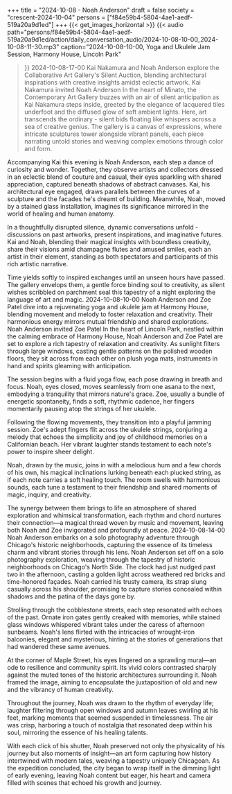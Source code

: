 +++
title = "2024-10-08 - Noah Anderson"
draft = false
society = "crescent-2024-10-04"
persons = ["f84e59b4-5804-4ae1-aedf-519a20a9d1ed"]
+++
{{< get_images_horizontal >}}
{{< audio
    path="persons/f84e59b4-5804-4ae1-aedf-519a20a9d1ed/action/daily_conversation_audio/2024-10-08-10-00_2024-10-08-11-30.mp3" 
    caption="2024-10-08-10-00, Yoga and Ukulele Jam Session, Harmony House, Lincoln Park"
>}}
2024-10-08-17-00
Kai Nakamura and Noah Anderson explore the Collaborative Art Gallery's Silent Auction, blending architectural inspirations with creative insights amidst eclectic artwork.
Kai Nakamura invited Noah Anderson
In the heart of Minato, the Contemporary Art Gallery buzzes with an air of silent anticipation as Kai Nakamura steps inside, greeted by the elegance of lacquered tiles underfoot and the diffused glow of soft ambient lights. Here, art transcends the ordinary - silent bids floating like whispers across a sea of creative genius. The gallery is a canvas of expressions, where intricate sculptures tower alongside vibrant panels, each piece narrating untold stories and weaving complex emotions through color and form.

Accompanying Kai this evening is Noah Anderson, each step a dance of curiosity and wonder. Together, they observe artists and collectors dressed in an eclectic blend of couture and casual, their eyes sparkling with shared appreciation, captured beneath shadows of abstract canvases. Kai, his architectural eye engaged, draws parallels between the curves of a sculpture and the facades he's dreamt of building. Meanwhile, Noah, moved by a stained glass installation, imagines its significance mirrored in the world of healing and human anatomy.

In a thoughtfully disrupted silence, dynamic conversations unfold - discussions on past artworks, present inspirations, and imaginative futures. Kai and Noah, blending their magical insights with boundless creativity, share their visions amid champagne flutes and amused smiles, each an artist in their element, standing as both spectators and participants of this rich artistic narrative.

Time yields softly to inspired exchanges until an unseen hours have passed. The gallery envelops them, a gentle force binding soul to creativity, as silent wishes scribbled on parchment seal this tapestry of a night exploring the language of art and magic.
2024-10-08-10-00
Noah Anderson and Zoe Patel dive into a rejuvenating yoga and ukulele jam at Harmony House, blending movement and melody to foster relaxation and creativity. Their harmonious energy mirrors mutual friendship and shared explorations.
Noah Anderson invited Zoe Patel
In the heart of Lincoln Park, nestled within the calming embrace of Harmony House, Noah Anderson and Zoe Patel are set to explore a rich tapestry of relaxation and creativity. As sunlight filters through large windows, casting gentle patterns on the polished wooden floors, they sit across from each other on plush yoga mats, instruments in hand and spirits gleaming with anticipation.

The session begins with a fluid yoga flow, each pose drawing in breath and focus. Noah, eyes closed, moves seamlessly from one asana to the next, embodying a tranquility that mirrors nature's grace. Zoe, usually a bundle of energetic spontaneity, finds a soft, rhythmic cadence, her fingers momentarily pausing atop the strings of her ukulele.

Following the flowing movements, they transition into a playful jamming session. Zoe's adept fingers flit across the ukulele strings, conjuring a melody that echoes the simplicity and joy of childhood memories on a Californian beach. Her vibrant laughter stands testament to each note's power to inspire sheer delight.

Noah, drawn by the music, joins in with a melodious hum and a few chords of his own, his magical inclinations lurking beneath each plucked string, as if each note carries a soft healing touch. The room swells with harmonious sounds, each tune a testament to their friendship and shared moments of magic, inquiry, and creativity.

The synergy between them brings to life an atmosphere of shared exploration and whimsical transformation, each rhythm and chord nurtures their connection—a magical thread woven by music and movement, leaving both Noah and Zoe invigorated and profoundly at peace.
2024-10-08-14-00
Noah Anderson embarks on a solo photography adventure through Chicago's historic neighborhoods, capturing the essence of its timeless charm and vibrant stories through his lens.
Noah Anderson set off on a solo photography exploration, weaving through the tapestry of historic neighborhoods on Chicago's North Side. The clock had just nudged past two in the afternoon, casting a golden light across weathered red bricks and time-honored façades. Noah carried his trusty camera, its strap slung casually across his shoulder, promising to capture stories concealed within shadows and the patina of the days gone by.

Strolling through the cobblestone streets, each step resonated with echoes of the past. Ornate iron gates gently creaked with memories, while stained glass windows whispered vibrant tales under the caress of afternoon sunbeams. Noah's lens flirted with the intricacies of wrought-iron balconies, elegant and mysterious, hinting at the stories of generations that had wandered these same avenues.

At the corner of Maple Street, his eyes lingered on a sprawling mural—an ode to resilience and community spirit. Its vivid colors contrasted sharply against the muted tones of the historic architectures surrounding it. Noah framed the image, aiming to encapsulate the juxtaposition of old and new and the vibrancy of human creativity.

Throughout the journey, Noah was drawn to the rhythm of everyday life; laughter filtering through open windows and autumn leaves swirling at his feet, marking moments that seemed suspended in timelessness. The air was crisp, harboring a touch of nostalgia that resonated deep within his soul, mirroring the essence of his healing talents.

With each click of his shutter, Noah preserved not only the physicality of his journey but also moments of insight—an art form capturing how history intertwined with modern tales, weaving a tapestry uniquely Chicagoan. As the expedition concluded, the city began to wrap itself in the dimming light of early evening, leaving Noah content but eager, his heart and camera filled with scenes that echoed his growth and journey.

